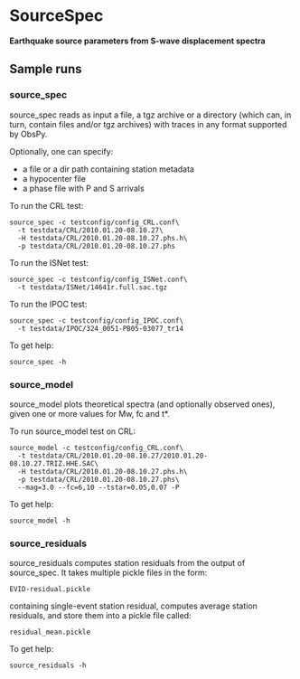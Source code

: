 # SourceSpec
**Earthquake source parameters from S-wave displacement spectra**

## Sample runs

### source_spec
source_spec reads as input a file, a tgz archive or a directory (which can,
in turn, contain files and/or tgz archives) with traces in any format supported
by ObsPy.

Optionally, one can specify:

 - a file or a dir path containing station metadata
 - a hypocenter file
 - a phase file with P and S arrivals

To run the CRL test:

    source_spec -c testconfig/config_CRL.conf\
      -t testdata/CRL/2010.01.20-08.10.27\
      -H testdata/CRL/2010.01.20-08.10.27.phs.h\
      -p testdata/CRL/2010.01.20-08.10.27.phs

To run the ISNet test:

    source_spec -c testconfig/config_ISNet.conf\
      -t testdata/ISNet/14641r.full.sac.tgz

To run the IPOC test:

    source_spec -c testconfig/config_IPOC.conf\
      -t testdata/IPOC/324_0051-PB05-03077_tr14

To get help:

    source_spec -h


### source_model
source_model plots theoretical spectra (and optionally observed ones),
given one or more values for Mw, fc and t*.

To run source_model test on CRL:

    source_model -c testconfig/config_CRL.conf\
      -t testdata/CRL/2010.01.20-08.10.27/2010.01.20-08.10.27.TRIZ.HHE.SAC\
      -H testdata/CRL/2010.01.20-08.10.27.phs.h\
      -p testdata/CRL/2010.01.20-08.10.27.phs\
      --mag=3.0 --fc=6,10 --tstar=0.05,0.07 -P

To get help:

    source_model -h


### source_residuals
source_residuals computes station residuals from the output of source_spec.
It takes multiple pickle files in the form:

    EVID-residual.pickle

containing single-event station residual, computes average station residuals,
and store them into a pickle file called:

    residual_mean.pickle

To get help:

    source_residuals -h
